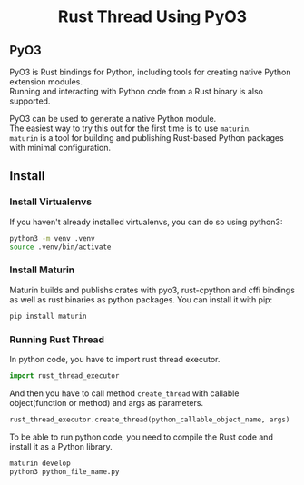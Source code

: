 <div align="center">

# Rust Thread Using PyO3

</div>

## PyO3

PyO3 is Rust bindings for Python, including tools for creating native Python extension modules.<br>
Running and interacting with Python code from a Rust binary is also supported.<br>

PyO3 can be used to generate a native Python module. <br>
The easiest way to try this out for the first time is to use `maturin`.<br>
`maturin` is a tool for building and publishing Rust-based Python packages with minimal configuration.

## Install

### Install Virtualenvs

If you haven't already installed virtualenvs, you can do so using python3:

```bash
python3 -m venv .venv
source .venv/bin/activate
```

### Install Maturin

Maturin builds and publishs crates with pyo3, rust-cpython and cffi bindings as well as rust binaries as python packages.
You can install it with pip:

```bash
pip install maturin
```

### Running Rust Thread

In python code, you have to import rust thread executor.

```python
import rust_thread_executor
```

And then you have to call method `create_thread` with callable object(function or method) and args as parameters.

```python
rust_thread_executor.create_thread(python_callable_object_name, args)
```

To be able to run python code, you need to compile the Rust code and install it as a Python library.

```bash
maturin develop
python3 python_file_name.py
```
